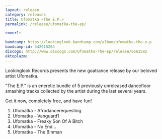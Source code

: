 ```yaml
---
layout: release
category: releases
title: Ufomatka «The E.P.»
permalink: /release/ufomatka-the-ep/

cover1: 

bandcamp: https://lookinglook.bandcamp.com/album/ufomatka-the-e-p
bandcamp-id: 342915204
discogs: http://www.discogs.com/Ufomatka-The-Ep/release/6663582
ektoplazm: 
---
```


Lookinglook Records presents the new goatrance release by our beloved artist Ufomatka.

"The E​.​P." is an eneretic bundle of 5 previously unreleased dancefloor smashing tracks collected by the artist during the last several years.

Get it now, completely free, and have fun!

01. Ufomatka - Afrodancerequesting
02. Ufomatka - Vanguard1
03. Ufomatka - Freaky Son Of A Bitch
04. Ufomatka - No End...
05. Ufomatka - The Binman




